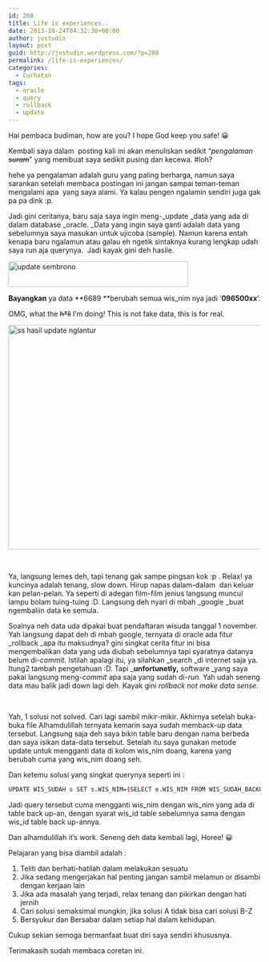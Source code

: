 ```yaml
---
id: 208
title: Life is experiences..
date: 2013-10-24T04:32:38+00:00
author: justudin
layout: post
guid: http://justudin.wordpress.com/?p=208
permalink: /life-is-experiences/
categories:
  - Curhatan
tags:
  - oracle
  - query
  - rollback
  - update
---
```

Hai pembaca budiman, how are you? I hope God keep you safe! 😀

Kembali saya dalam  posting kali ini akan menuliskan sedikit “_pengalaman ~~suram~~_” yang membuat saya sedikit pusing dan kecewa. #loh?

hehe ya pengalaman adalah guru yang paling berharga, namun saya sarankan setelah membaca postingan ini jangan sampai teman-teman mengalami apa  yang saya alami. Ya kalau pengen ngalamin sendiri juga gak pa pa dink :p. 

Jadi gini ceritanya, baru saja saya ingin meng-_update _data yang ada di dalam database _oracle. _Data yang ingin saya ganti adalah data yang sebelumnya saya masukan untuk ujicoba (sample). Namun karena entah kenapa baru ngalamun atau galau eh ngetik sintaknya kurang lengkap udah saya run aja querynya.  Jadi kayak gini deh hasile.

[<img class="size-full wp-image-210 alignleft" alt="update sembrono" src="https://justudin.com/files/uploads/2013/10/update-sembrono.png" width="359" height="51" srcset="https://justudin.com/files/uploads/2013/10/update-sembrono-300x43.png 300w, https://justudin.com/files/uploads/2013/10/update-sembrono.png 359w" sizes="(max-width: 359px) 100vw, 359px" />](https://justudin.com/files/uploads/2013/10/update-sembrono.png)

**Bayangkan** ya data **6689 **berubah semua wis_nim nya jadi ‘**096500xx**‘. 

OMG, what the ~~h*ll~~ I’m doing! This is not fake data, this is for real.

[<img alt="ss hasil update nglantur" src="https://justudin.com/files/uploads/2013/10/ss-hasil-update-nglantur.png" width="509" height="448" />](https://justudin.com/files/uploads/2013/10/ss-hasil-update-nglantur.png)

&nbsp;

Ya, langsung lemes deh, tapi tenang gak sampe pingsan kok :p . Relax! ya kuncinya adalah tenang, slow down. Hirup napas dalam-dalam  dan keluar kan pelan-pelan. Ya seperti di adegan film-film jenius langsung muncul lampu bolam tuing-tuing :D. Langsung deh nyari di mbah _google _buat ngembaliin data ke semula. 

Soalnya neh data uda dipakai buat pendaftaran wisuda tanggal 1 november. Yah langsung dapat deh di mbah google, ternyata di oracle ada fitur _rollback _apa itu maksudnya? gini singkat cerita fitur ini bisa mengembalikan data yang uda diubah sebelumnya tapi syaratnya datanya belum di-_commit._ Istilah apalagi itu, ya silahkan _search _di internet saja ya. Itung2 tambah pengetahuan :D. Tapi _**unfortunetly,** software _yang saya pakai langsung meng-_commit_ apa saja yang sudah di-_run._ Yah udah seneng data mau balik jadi down lagi deh. Kayak gini _rollback not make data sense_.

&nbsp;

Yah, 1 solusi not solved. Cari lagi sambil mikir-mikir. Akhirnya setelah buka-buka file Alhamdulillah ternyata kemarin saya sudah memback-up data tersebut. Langsung saja deh saya bikin table baru dengan nama berbeda dan saya isikan data-data tersebut. Setelah itu saya gunakan metode update untuk mengganti data di kolom wis\_nim doang, karena yang berubah cuma yang wis\_nim doang seh.

Dan ketemu solusi yang singkat querynya seperti ini :

```bash
UPDATE WIS_SUDAH s SET s.WIS_NIM=(SELECT e.WIS_NIM FROM WIS_SUDAH_BACKUP e WHERE e.WIS_ID=s.WIS_ID);
```

Jadi query tersebut cuma mengganti wis\_nim dengan wis\_nim yang ada di table back up-an, dengan syarat wis\_id table sebelumnya sama dengan wis\_id table back up-annya. 

Dan alhamdulillah it’s work. Seneng deh data kembali lagi, Horee! 😀

Pelajaran yang bisa diambil adalah :

  1. Teliti dan berhati-hatilah dalam melakukan sesuatu
  2. Jika sedang mengerjakan hal penting jangan sambil melamun or disambi dengan kerjaan lain
  3. Jika ada masalah yang terjadi, relax tenang dan pikirkan dengan hati jernih
  4. Cari solusi semaksimal mungkin, jika solusi A tidak bisa cari solusi B-Z
  5. Bersyukur dan Bersabar dalam setiap hal dalam kehidupan.

Cukup sekian semoga bermanfaat buat diri saya sendiri khususnya. 

Terimakasih sudah membaca coretan ini.